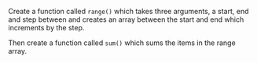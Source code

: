 Create a function called `range()` which takes three arguments,
a start, end and step between and creates an array between the start
and end which increments by the step.

Then create a function called `sum()` which sums the items in
the range array.